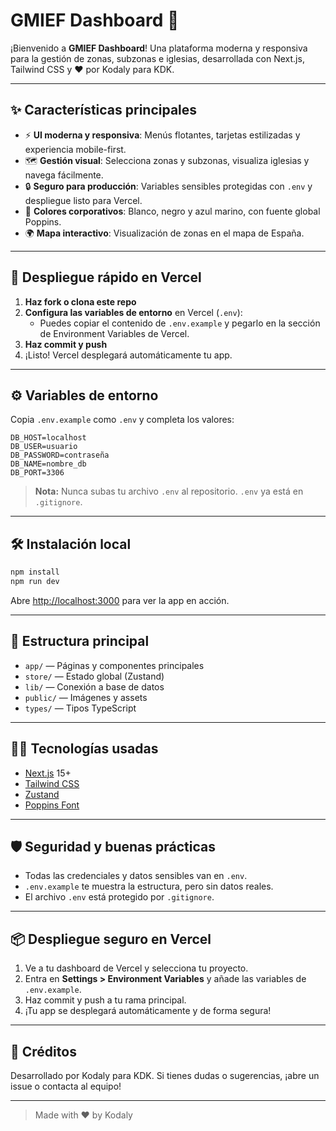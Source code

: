 # GMIEF Dashboard 🚀

¡Bienvenido a **GMIEF Dashboard**! Una plataforma moderna y responsiva para la gestión de zonas, subzonas e iglesias, desarrollada con Next.js, Tailwind CSS y ❤️ por Kodaly para KDK.

---

## ✨ Características principales

- ⚡ **UI moderna y responsiva**: Menús flotantes, tarjetas estilizadas y experiencia mobile-first.
- 🗺️ **Gestión visual**: Selecciona zonas y subzonas, visualiza iglesias y navega fácilmente.
- 🔒 **Seguro para producción**: Variables sensibles protegidas con `.env` y despliegue listo para Vercel.
- 🎨 **Colores corporativos**: Blanco, negro y azul marino, con fuente global Poppins.
- 🌍 **Mapa interactivo**: Visualización de zonas en el mapa de España.

---

## 🚀 Despliegue rápido en Vercel

1. **Haz fork o clona este repo**
2. **Configura las variables de entorno** en Vercel (`.env`):
   - Puedes copiar el contenido de `.env.example` y pegarlo en la sección de Environment Variables de Vercel.
3. **Haz commit y push**
4. ¡Listo! Vercel desplegará automáticamente tu app.

---

## ⚙️ Variables de entorno

Copia `.env.example` como `.env` y completa los valores:

```env
DB_HOST=localhost
DB_USER=usuario
DB_PASSWORD=contraseña
DB_NAME=nombre_db
DB_PORT=3306
```

> **Nota:** Nunca subas tu archivo `.env` al repositorio. `.env` ya está en `.gitignore`.

---

## 🛠️ Instalación local

```bash
npm install
npm run dev
```

Abre [http://localhost:3000](http://localhost:3000) para ver la app en acción.

---

## 📁 Estructura principal

- `app/` — Páginas y componentes principales
- `store/` — Estado global (Zustand)
- `lib/` — Conexión a base de datos
- `public/` — Imágenes y assets
- `types/` — Tipos TypeScript

---

## 👨‍💻 Tecnologías usadas

- [Next.js](https://nextjs.org/) 15+
- [Tailwind CSS](https://tailwindcss.com/)
- [Zustand](https://zustand-demo.pmnd.rs/)
- [Poppins Font](https://fonts.google.com/specimen/Poppins)

---

## 🛡️ Seguridad y buenas prácticas

- Todas las credenciales y datos sensibles van en `.env`.
- `.env.example` te muestra la estructura, pero sin datos reales.
- El archivo `.env` está protegido por `.gitignore`.

---

## 📦 Despliegue seguro en Vercel

1. Ve a tu dashboard de Vercel y selecciona tu proyecto.
2. Entra en **Settings > Environment Variables** y añade las variables de `.env.example`.
3. Haz commit y push a tu rama principal.
4. ¡Tu app se desplegará automáticamente y de forma segura!

---

## 🙌 Créditos

Desarrollado por Kodaly para KDK. Si tienes dudas o sugerencias, ¡abre un issue o contacta al equipo!

---

> Made with ❤️ by Kodaly
